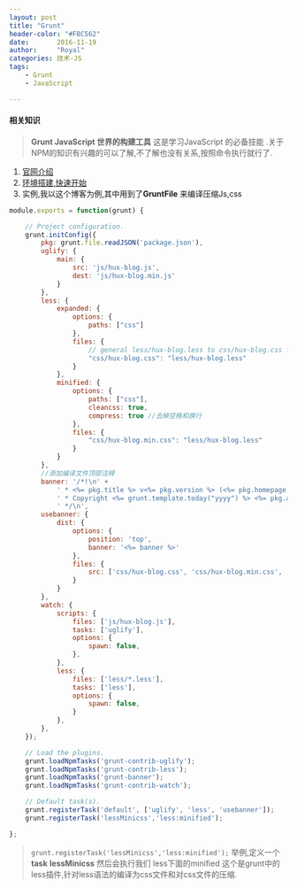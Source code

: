 ```yaml
---
layout: post
title: "Grunt"
header-color: "#FBC562"
date:       2016-11-19
author:     "Royal"
categories: 技术-JS
tags: 
    - Grunt
    - JavaScript

---
```


#### 相关知识
> **Grunt JavaScript 世界的构建工具** 这是学习JavaScript 的必备技能 .关于NPM的知识有兴趣的可以了解,不了解也没有关系,按照命令执行就行了.

1. [官网介绍](http://www.gruntjs.net/)
2. [环境搭建,快速开始](http://www.gruntjs.net/getting-started)
3. 实例,我以这个博客为例,其中用到了**GruntFile** 来编译压缩Js,css

```Javascript
module.exports = function(grunt) {

    // Project configuration.
    grunt.initConfig({
        pkg: grunt.file.readJSON('package.json'),
        uglify: {
            main: {
                src: 'js/hux-blog.js',
                dest: 'js/hux-blog.min.js'
            }
        },
        less: {
            expanded: {
                options: {
                    paths: ["css"]
                },
                files: {
                    // general less/hux-blog.less to css/hux-blog.css file.
                    "css/hux-blog.css": "less/hux-blog.less"
                }
            },
            minified: {
                options: {
                    paths: ["css"],
                    cleancss: true,
                    compress: true //去掉空格和换行
                },
                files: {
                    "css/hux-blog.min.css": "less/hux-blog.less"
                }
            }
        },
        //添加编译文件顶部注释
        banner: '/*!\n' +
            ' * <%= pkg.title %> v<%= pkg.version %> (<%= pkg.homepage %>)\n' +
            ' * Copyright <%= grunt.template.today("yyyy") %> <%= pkg.author %>\n' +
            ' */\n',
        usebanner: {
            dist: {
                options: {
                    position: 'top',
                    banner: '<%= banner %>'
                },
                files: {
                    src: ['css/hux-blog.css', 'css/hux-blog.min.css', 'js/hux-blog.min.js']
                }
            }
        },
        watch: {
            scripts: {
                files: ['js/hux-blog.js'],
                tasks: ['uglify'],
                options: {
                    spawn: false,
                },
            },
            less: {
                files: ['less/*.less'],
                tasks: ['less'],
                options: {
                    spawn: false,
                }
            },
        },
    });

    // Load the plugins.
    grunt.loadNpmTasks('grunt-contrib-uglify');
    grunt.loadNpmTasks('grunt-contrib-less');
    grunt.loadNpmTasks('grunt-banner');
    grunt.loadNpmTasks('grunt-contrib-watch');

    // Default task(s).
    grunt.registerTask('default', ['uglify', 'less', 'usebanner']);
    grunt.registerTask('lessMinicss','less:minified');

};
```

> <code>grunt.registerTask('lessMinicss','less:minified');</code> 举例,定义一个 **task** __lessMinicss__ 然后会执行我们 less下面的minified 这个是grunt中的less插件,针对less语法的编译为css文件和对css文件的压缩. 